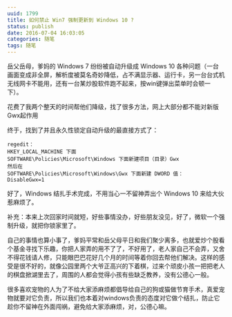 ```yaml
---
uuid: 1799
title: 如何禁止 Win7 强制更新到 Windows 10 ?
status: publish
date: 2016-07-04 16:03:05
categories: 随笔
tags: 随笔
---
```

岳父岳母，爹妈的 Windows 7 纷纷被自动升级成 Windows 10 各种问题（一台画面变成非全屏，解析度被莫名奇妙降低，占不满显示器、运行卡，另一台台式机无线网卡不能用，还有一台某炒股软件跑不起来，按win键弹出菜单时会顿一下）。

花费了我两个整天的时间帮他们降级，找了很多方法，网上大部分都不能对新版 Gwx起作用

终于，找到了并且永久性锁定自动升级的最直接方式了：

    regedit：
    HKEY_LOCAL_MACHINE 下面
    SOFTWARE\Policies\Microsoft\Windows 下面新建项目（目录）Gwx
    然后在
    SOFTWARE\Policies\Microsoft\Windows\Gwx 下面新建 DWORD 值：
    DisableGwx=1

好了，Windows 结扎手术完成，不用当心一不留神弄出个 Windows 10 来给大伙惹麻烦了。

补充：本来上次回家时间就短，好些事情没办，好些朋友没见，好了，微软一个强制升级，就把你锁家里了。

自己的事情也算小事了，爹妈平常和岳父母平日和我们聚少离多，也就爱炒个股看个基金寻找下乐趣，你把人家弄的用不了了，不好用了，老人家自己不会弄，又舍不得花钱请人修，只能眼巴巴花好几个月的时间等着你回去帮他们解决。这样的感受是很不好的，就像公园里两个大爷正高兴的下着棋，过来个顽皮小孩一把把老人的棋盘掀湖里去了，周围的人都会觉得小孩有些缺乏教养，没有公德心一般。

很多喜欢宠物的人为了不给大家添麻烦都倡导给自己的狗或猫做节育手术，真爱宠物就要对它负责，所以我们也本着对windows负责的态度对它做个结扎，防止它趁你不留神在外面闯祸，避免给大家添麻烦，对，公德心嘛。

